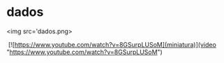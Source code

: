 # dados

<img src='dados.png>

[![]()]()
[![https://www.youtube.com/watch?v=8GSurpLUSoM](miniatura)](video "https://www.youtube.com/watch?v=8GSurpLUSoM")
